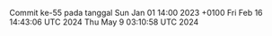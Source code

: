 Commit ke-55 pada tanggal Sun Jan 01 14:00 2023 +0100
Fri Feb 16 14:43:06 UTC 2024
Thu May  9 03:10:58 UTC 2024
